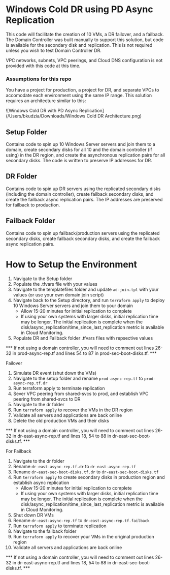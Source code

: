 # Windows Cold DR using PD Async Replication

This code will facilitate the creation of 10 VMs, a DR failover, and a failback.  The Domain Controller was built manually to support this solution, but code is available for the secondary disk and replication.  This is not required unless you wish to test Domain Controller DR.

VPC networks, subnets, VPC peerings, and Cloud DNS configuration is not provided with this code at this time.

### Assumptions for this repo
You have a project for production, a project for DR, and separate VPCs to accomodate each environment using the same IP range.  This solution requires an architecture similar to this:

![Windows Cold DR with PD Async Replication](/Users/bkudzia/Downloads/Windows Cold DR Architecture.png)

## Setup Folder
Contains code to spin up 10 Windows Server servers and join them to a domain, create secondary disks for all 10 and the domain controller (if using) in the DR region, and create the asynchronous replication pairs for all secondary disks.  The code is written to preserve IP addresses for DR.  

## DR Folder
Contains code to spin up DR servers using the replicated secondary disks (including the domain controller), create failback secondary disks, and create the failback async replication pairs.  The IP addresses are preserved for failback to production.

## Failback Folder
Contains code to spin up failback/production servers using the replicated secondary disks, create failback secondary disks, and create the failback async replication pairs.

# How to Setup the Environment
1. Navigate to the Setup folder
2. Populate the .tfvars file with your values
3. Navigate to the templatefiles folder and update `ad-join.tpl` with your values (or use your own domain join script)
4. Navigate back to the Setup directory, and run `terraform apply` to deploy 10 Windows Server servers and join them to your domain
    - Allow 15-20 minutes for initial replication to complete
    - If using your own systems with larger disks, initial replication time may be longer. The initial replication is complete when the disk/async_replication/time_since_last_replication metric is available in Cloud Monitoring.
5. Populate DR and Failback folder .tfvars files with repsective values

*** If not using a domain controller, you will need to comment out lines 26-32 in prod-async-rep.tf and lines 54 to 87 in prod-sec-boot-disks.tf. ***

Failover
1. Simulate DR event (shut down the VMs)
2. Navigate to the setup folder and rename `prod-async-rep.tf` to `prod-async-rep.tf.dr`
3. Run terraform apply to terminate replication
4. Sever VPC peering from shared-svcs to prod, and establish VPC peering from shared-svcs to DR
5. Navigate to the dr folder
6. Run `terraform apply` to recover the VMs in the DR region
7. Validate all servers and applications are back online
8. Delete the old production VMs and their disks

*** If not using a domain controller, you will need to comment out lines 26-32 in dr-east-async-rep.tf and lines 18, 54 to 88 in dr-east-sec-boot-disks.tf. ***

For Failback
1. Navigate to the dr folder
2. Rename `dr-east-async-rep.tf.dr` to `dr-east-async-rep.tf`
3. Rename `dr-east-sec-boot-disks.tf.dr` to `dr-east-sec-boot-disks.tf`
4. Run `terraform apply` to create secondary disks in production region and establish async replication
    - Allow 15-20 minutes for initial replication to complete
    - If using your own systems with larger disks, initial replication time may be longer. The initial replication is complete when the disk/async_replication/time_since_last_replication metric is available in Cloud Monitoring.
5. Shut down DR VMs
6. Rename `dr-east-async-rep.tf` to `dr-east-async-rep.tf.failback`
7. Run `terraform apply` to terminate replication
8. Navigate to the failback folder
9. Run `terraform apply` to recover your VMs in the original production region
10. Validate all servers and applications are back online

*** If not using a domain controller, you will need to comment out lines 26-32 in dr-east-async-rep.tf and lines 18, 54 to 88 in dr-east-sec-boot-disks.tf. ***